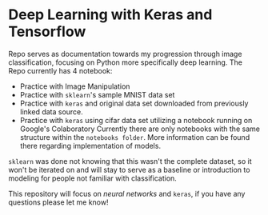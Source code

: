 # Deep Learning with Keras and Tensorflow

Repo serves as documentation towards my progression through image classification, focusing on Python more specifically deep learning. The Repo currently has 4 notebook:

+ Practice with Image Manipulation
+ Practice with `sklearn`'s sample MNIST data set
+ Practice with `keras` and original data set downloaded from previously linked data source.
+ Practice with `keras` using cifar data set utilizing a notebook running on Google's Colaboratory
Currently there are only notebooks with the same structure within the `notebooks folder`. More information can be found there regarding implementation of models.

`sklearn` was done not knowing that this wasn't the complete dataset, so it won't be iterated on and will stay to serve as a baseline or introduction to modeling for people not familiar with classification.

This repository will focus on *neural networks* and `keras`, if you have any questions please let me know!
